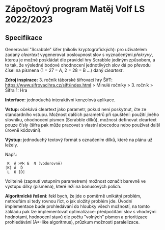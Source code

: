 # Zápočtový program Matěj Volf LS 2022/2023

## Specifikace

Generování "Scrabble" šifer (nikoliv kryptografických): pro uživatelem zadaný *cleartext* vygenerovat posloupnost slov s vyznačenými *překryvy*, kterou je možné poskládat dle pravidel hry Scrabble jediným způsobem, a to tak, že výsledné bodové ohodnocení jednotlivých slov dá po převodu čísel na písmena (1 = 27 = A, 2 = 28 = B ...) daný *cleartext*.

**Zdroj inspirace:** 3. ročník táborské šifrovací hry ŠifT: https://www.sifrovacihra.cz/sift/index.html > Minulé ročníky > 3. ročník > Šifra 1: Hra

**Interface:** jednoduchá interaktivní konzolová aplikace.

**Vstup:** očekává cleartext jako parametr, pokud není poskytnut, čte ze standardního vstupu. Možnost dalších parametrů při spuštění: použití jiného slovníku, ohodnocení písmen (Scrabble dílků), možnost definovat cleartext pouze čísly (šifra pak může pracovat s vlastní abecedou nebo používat další úrovně kódování).

**Výstup:** jednoduchý textový formát s označením dílků, které na plánu už ležely.

Např.:
```
 K  Á >M< E  N (vodorovně)
[K] Á  Ď
 L  O [Ď]
```

Volitelně (zapnutí vstupním parametrem) možnost označit barevně ve výstupu dílky (písmena), které leží na bonusových polích.

**Algoritmické řešení:** řekl bych, že jde o poměrně unikátní problém, netroufám si tedy rovnou říct, o jak složitý problém jde. Úvodní implementace bude prohledávání do hloubky všech možností, na tomto základu pak lze implementovat optimalizace: předpočítání slov s vhodnými hodnotami, hodnocení stavů dle počtu "volných" písmen a prioritizace prohledávání (A*-like algoritmus), průzkum možnosti paralelizace.
